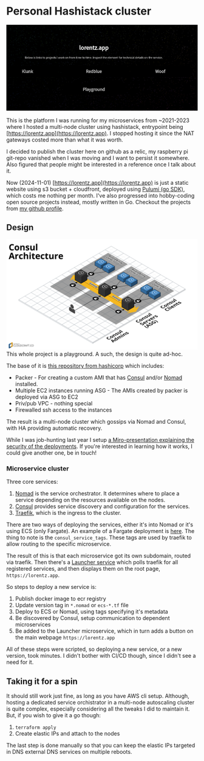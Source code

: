 # Personal Hashistack cluster

![lorentz.app microservice launcher](./readme-assets/lorentz-app.png)

This is the platform I was running for my microservices from ~2021-2023 where I hosted a multi-node cluster using hashistack, entrypoint being [https://lorentz.app](https://lorentz.app).
I stopped hosting it since the NAT gateways costed more than what it was worth.

I decided to publish the cluster here on github as a relic, my raspberry pi git-repo vanished when I was moving and I want to persist it somewhere.
Also figured that people might be interested in a reference once I talk about it.

Now (2024-11-01) [https://lorentz.app](https://lorentz.app) is just a static website using s3 bucket + cloudfront, deployed using [Pulumi (go SDK)](https://www.pulumi.com/), which costs me nothing per month.
I've also progressed into hobby-coding open source projects instead, mostly written in Go.
Checkout the projects from [my github profile](https://github.com/baalimago/).

## Design

![original design, image borrowed from hashicorp's exammple](./readme-assets/architecture.png)
This whole project is a playground.
A such, the design is quite ad-hoc.

The base of it is [this repository from hashicorp](https://github.com/hashicorp/terraform-aws-consul) which includes:

- Packer - For creating a custom AMI that has [Consul](https://www.consul.io/) and/or [Nomad](https://www.nomadproject.io/) installed.
- Multiple EC2 instances running ASG - The AMIs created by packer is deployed via ASG to EC2
- Priv/pub VPC - nothing special
- Firewalled ssh access to the instances

The result is a multi-node cluster which gossips via Nomad and Consul, with HA providing automatic recovery.

While I was job-hunting last year I setup [a Miro-presentation explaining the security of the deployments](https://miro.com/app/board/uXjVNSMSU2U=/?share_link_id=95742024722).
If you're interested in learning how it works, I could give another one, be in touch!

### Microservice cluster

Three core services:

1. [Nomad](https://www.nomadproject.io/) is the service orchestrator. It determines where to place a service depending on the resources available on the nodes.
1. [Consul](https://www.consul.io/) provides service discovery and configuration for the services.
1. [Traefik](https://traefik.io/traefik/), which is the ingress to the cluster.

There are two ways of deploying the services, either it's into Nomad or it's using ECS (only Fargate).
An example of a Fargate deployment is [here](./ecs-gallery.tf).
The thing to note is the `consul_service_tags`.
These tags are used by traefik to allow routing to the specific microservice.

The result of this is that each microservice got its own subdomain, routed via traefik.
Then there's a [Launcher service](./microservice-examples/launcher) which polls traefik for all registered services, and then displays them on the root page, `https://lorentz.app`.

So steps to deploy a new service is:

1. Publish docker image to ecr registry
1. Update version tag in `*.nomad` or `ecs-*.tf` file
1. Deploy to ECS or Nomad, using tags specifying it's metadata
1. Be discovered by Consul, setup communication to dependent microservices
1. Be added to the Launcher microservice, which in turn adds a button on the main webpage `https://lorentz.app`

All of these steps were scripted, so deploying a new service, or a new version, took minutes.
I didn't bother with CI/CD though, since I didn't see a need for it.

## Taking it for a spin

It should still work just fine, as long as you have AWS cli setup.
Although, hosting a dedicated service orchistrator in a multi-node autoscaling cluster is quite complex, especially considering all the tweaks I did to maintain it.
But, if you wish to give it a go though:

1. `terraform apply`
1. Create elastic IPs and attach to the nodes

The last step is done manually so that you can keep the elastic IPs targeted in DNS external DNS services on multiple reboots.
